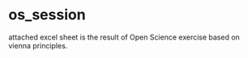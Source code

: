 # os_session
attached excel sheet is the result of Open Science exercise based on vienna principles.
